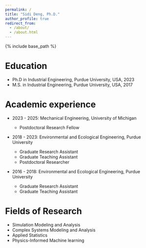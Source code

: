 ```yaml
---
permalink: /
title: "Sidi Deng, Ph.D."
author_profile: true
redirect_from: 
  - /about/
  - /about.html
---
```


{% include base_path %}

Education
======
* Ph.D in Industrial Engineering, Purdue University, USA, 2023
* M.S. in Industrial Engineering, Purdue University, USA, 2017


Academic experience
======
* 2023 - 2025: Mechanical Engineering, University of Michigan
  * Postdoctoral Research Fellow
    
  [Duties includes: Updates and improvements to template]: #

  [Supervisor: The Users]: #

* 2018 - 2023: Environmental and Ecological Engineering, Purdue University
  * Graduate Research Assistant
  * Graduate Teaching Assistant
  * Postdoctoral Researcher

* 2016 - 2018: Environmental and Ecological Engineering, Purdue University
  * Graduate Research Assistant
  * Graduate Teaching Assistant
  
Fields of Research
======
* Simulation Modeling and Analysis
* Complex Systems Modeling and Analysis
* Applied Statistics
* Physics-Informed Machine learning

<!-- This entire section is commented out and won't appear in the rendered output.

Publications
======
  <ul>{% for post in site.publications reversed %}
    {% include archive-single-cv.html %}
  {% endfor %}</ul>
  
Talks
======
  <ul>{% for post in site.talks reversed %}
    {% include archive-single-talk-cv.html  %}
  {% endfor %}</ul>
  
Teaching
======
  <ul>{% for post in site.teaching reversed %}
    {% include archive-single-cv.html %}
  {% endfor %}</ul>
  
Service and leadership
======
* Currently signed in to 43 different slack teams

-->


